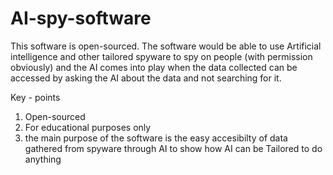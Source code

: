 # AI-spy-software
This software is open-sourced. The software would be able to use Artificial intelligence and other tailored spyware to spy on people (with permission obviously) and the AI comes into play when the data collected can be accessed by asking the AI about the data and not searching for it. 


Key - points
1. Open-sourced
2. For educational purposes only
3. the main purpose of the software is the easy accesibilty of data gathered from spyware through AI to show how AI can be Tailored to do anything
